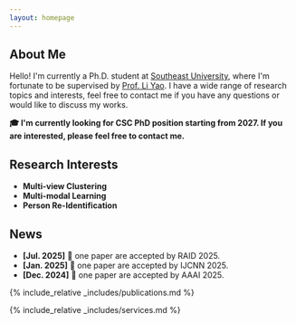 ```yaml
---
layout: homepage
---
```


## About Me

Hello! I'm currently a Ph.D. student at [Southeast University](https://www.seu.edu.cn/), where I'm fortunate to be supervised by [Prof. Li Yao](http://cse.seu.edu.cn/2019/0105/c23024a257562/page.htm). I have a wide range of research topics and interests, feel free to contact me if you have any questions or would like to discuss my works.

**🎓 I'm currently looking for CSC PhD position starting from 2027. If you are interested, please feel free to contact me.**

## Research Interests
- **Multi-view Clustering** 	
- **Multi-modal Learning**
- **Person Re-Identification**

## News
- **[Jul. 2025]** 🎉 one paper are accepted by RAID 2025.
- **[Jan. 2025]** 🎉 one paper are accepted by IJCNN 2025.
- **[Dec. 2024]** 🎉 one paper are accepted by AAAI 2025.

{% include_relative _includes/publications.md %}

{% include_relative _includes/services.md %}



<script type='text/javascript' id='clustrmaps' src='//cdn.clustrmaps.com/map_v2.js?cl=ffffff&w=300&t=tt&d=ObqgpeoqT1b3O21DlyRV6L2rujBvm3r-Lpod84URhy0&cmn=3acc3a&cmo=3acc3a&co=2d78ad&ct=ffffff'></script>
